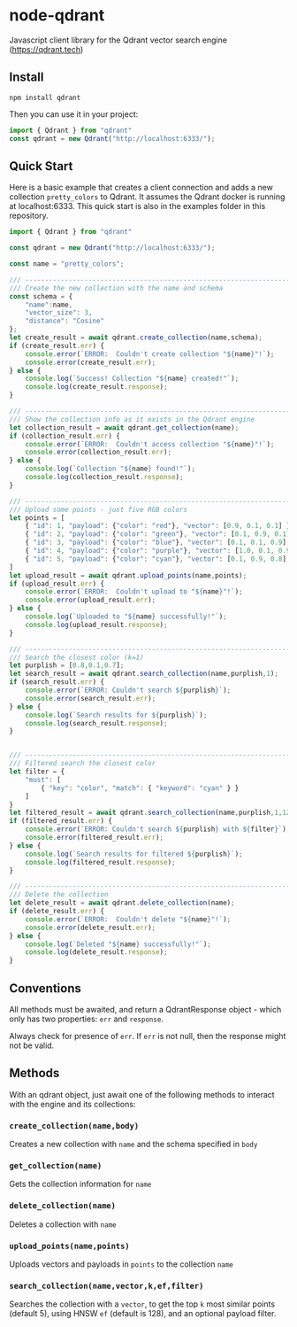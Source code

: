 # node-qdrant

Javascript client library for the Qdrant vector search engine (https://qdrant.tech)

## Install

`npm install qdrant`

Then you can use it in your project:

```javascript
import { Qdrant } from "qdrant"
const qdrant = new Qdrant("http://localhost:6333/");
```

## Quick Start

Here is a basic example that creates a client connection and adds a new collection `pretty_colors` to Qdrant.  It assumes the Qdrant docker is running at localhost:6333.  This quick start is also in the examples folder in this repository.

```javascript
import { Qdrant } from "qdrant"

const qdrant = new Qdrant("http://localhost:6333/");

const name = "pretty_colors";

/// -------------------------------------------------------------------------
/// Create the new collection with the name and schema
const schema = {
	"name":name,
    "vector_size": 3,
    "distance": "Cosine"
};
let create_result = await qdrant.create_collection(name,schema);
if (create_result.err) {
    console.error(`ERROR:  Couldn't create collection "${name}"!`);
    console.error(create_result.err);
} else {
    console.log(`Success! Collection "${name} created!"`);
    console.log(create_result.response);
}

/// -------------------------------------------------------------------------
/// Show the collection info as it exists in the Qdrant engine
let collection_result = await qdrant.get_collection(name);
if (collection_result.err) {
    console.error(`ERROR:  Couldn't access collection "${name}"!`);
    console.error(collection_result.err);
} else {
    console.log(`Collection "${name} found!"`);
    console.log(collection_result.response);
}

/// -------------------------------------------------------------------------
/// Upload some points - just five RGB colors
let points = [
    { "id": 1, "payload": {"color": "red"}, "vector": [0.9, 0.1, 0.1] },
    { "id": 2, "payload": {"color": "green"}, "vector": [0.1, 0.9, 0.1] },
    { "id": 3, "payload": {"color": "blue"}, "vector": [0.1, 0.1, 0.9] },
    { "id": 4, "payload": {"color": "purple"}, "vector": [1.0, 0.1, 0.9] },
    { "id": 5, "payload": {"color": "cyan"}, "vector": [0.1, 0.9, 0.8] }
]
let upload_result = await qdrant.upload_points(name,points);
if (upload_result.err) {
    console.error(`ERROR:  Couldn't upload to "${name}"!`);
    console.error(upload_result.err);
} else {
    console.log(`Uploaded to "${name} successfully!"`);
    console.log(upload_result.response);
}

/// -------------------------------------------------------------------------
/// Search the closest color (k=1)
let purplish = [0.8,0.1,0.7];
let search_result = await qdrant.search_collection(name,purplish,1);
if (search_result.err) {
    console.error(`ERROR: Couldn't search ${purplish}`);
    console.error(search_result.err);
} else {
    console.log(`Search results for ${purplish}`);
    console.log(search_result.response);
}


/// -------------------------------------------------------------------------
/// Filtered search the closest color
let filter = {
    "must": [
        { "key": "color", "match": { "keyword": "cyan" } }
    ]
}
let filtered_result = await qdrant.search_collection(name,purplish,1,128,filter);
if (filtered_result.err) {
    console.error(`ERROR: Couldn't search ${purplish} with ${filter}`);
    console.error(filtered_result.err);
} else {
    console.log(`Search results for filtered ${purplish}`);
    console.log(filtered_result.response);
}

/// -------------------------------------------------------------------------
/// Delete the collection
let delete_result = await qdrant.delete_collection(name);
if (delete_result.err) {
    console.error(`ERROR:  Couldn't delete "${name}"!`);
    console.error(delete_result.err);
} else {
    console.log(`Deleted "${name} successfully!"`);
    console.log(delete_result.response);
}

```

## Conventions

All methods must be awaited, and return a QdrantResponse object - which only has two properties: `err` and `response`.

Always check for presence of `err`.  If `err` is not null, then the response might not be valid.

## Methods

With an qdrant object, just await one of the following methods to interact with the engine and its collections:

### `create_collection(name,body)`

Creates a new collection with `name` and the schema specified in `body`

### `get_collection(name)`

Gets the collection information for `name`

### `delete_collection(name)`

Deletes a collection with `name`

### `upload_points(name,points)`

Uploads vectors and payloads in `points` to the collection `name`

### `search_collection(name,vector,k,ef,filter)`

Searches the collection with a `vector`, to get the top `k` most similar points (default 5), using HNSW `ef` (default is 128), and an optional payload filter.